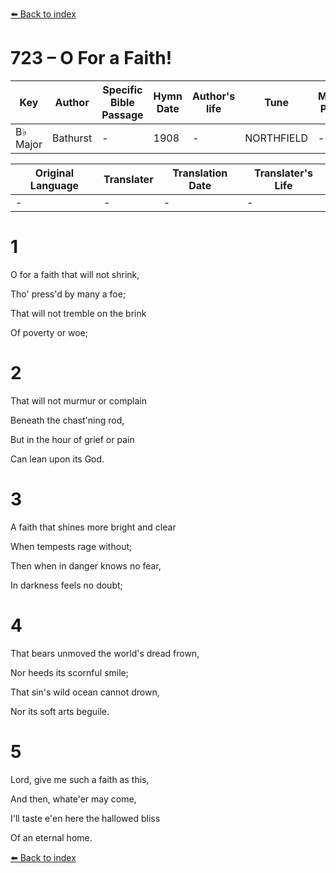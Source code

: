 [⬅️ Back to index](../README.md)

# 723 – O For a Faith!

Key | Author   | Specific Bible Passage     |Hymn Date |Author's life |Tune |Metrical Pattern   |Composer/Source
-- | --------- | ---------------------------|----------|--------------|-----|-------------------|-------------  
B♭ Major |Bathurst |- |1908 |- |NORTHFIELD |- |J. Ingalls

Original Language | Translater | Translation Date   | Translater's Life  
----------------- | --------- | --------------------|-------------     
\- |- |- |-




# 1

O for a faith that will not shrink,

Tho' press'd by many a foe;

That will not tremble on the brink

Of poverty or woe;



# 2

That will not murmur or complain

Beneath the chast'ning rod,

But in the hour of grief or pain

Can lean upon its God.



# 3

A faith that shines more bright and clear

When tempests rage without;

Then when in danger knows no fear,

In darkness feels no doubt;



# 4

That bears unmoved the world's dread frown,

Nor heeds its scornful smile;

That sin's wild ocean cannot drown,

Nor its soft arts beguile.



# 5

Lord, give me such a faith as this,

And then, whate'er may come,

I'll taste e'en here the hallowed bliss

Of an eternal home.

[⬅️ Back to index](../README.md)
